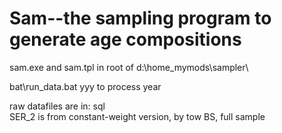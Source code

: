 # Sam--the sampling program to generate age compositions 

sam.exe and sam.tpl in root of d:\home\_mymods\sampler\

bat\run_data.bat yyy to process year

raw datafiles are in:
sql\
SER_2 is from constant-weight version, by tow BS, full sample
